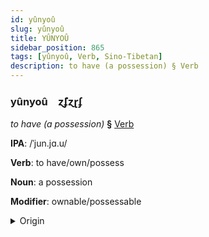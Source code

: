 ```yaml
---
id: yûnyoû
slug: yûnyoû
title: YÛNYOÛ
sidebar_position: 865
tags: [yûnyoû, Verb, Sino-Tibetan]
description: to have (a possession) § Verb
---
```


### yûnyoû&emsp;<span kind="abugida">ɀ̃ʄɀɽʄ</span>

*to have (a possession)* **§** [Verb](../../tags/Verb)

**IPA**: /ˈjun.jɑ.u/

**Verb**: to have/own/possess

**Noun**: a possession

**Modifier**: ownable/possessable

<details>
    <summary>Origin</summary>
    Cantonese 擁有 jung jau /jʊŋ.jɐu̯/<br/>
    <em>Sino-Tibetan Language Family</em>
</details>